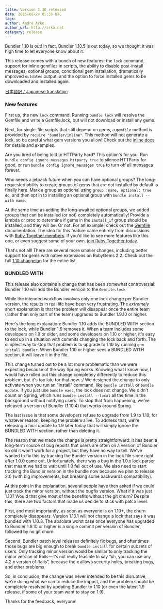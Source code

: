 ```yaml
---
title: Version 1.10 released
date: 2015-06-24 05:36 UTC
tags:
author: André Arko
author_url: http://arko.net
category: release
---
```


Bundler 1.10 is out! In fact, Bundler 1.10.5 is out today, so we thought it was high time to let everyone know about it. 

This release comes with a bunch of new features: the `lock` command, support for inline gemfiles in scripts, the ability to disable post-install messages, optional groups, conditional gem installation, dramatically improved `outdated` output, and the option to force installed gems to be downloaded and installed again.

[日本語訳 / Japanese translation](http://qiita.com/jnchito/items/a9907114bc56af67d0b0)

### New features

First up, the new `lock` command. Running `bundle lock` will resolve the Gemfile and write a Gemfile.lock, but will not download or install any gems.

Next, for single-file scripts that still depend on gems, a `gemfile` method is provided by `require "bundler/inline"`. This method will not generate a lock, so be careful what gem versions you allow! Check out the [inline docs](https://github.com/bundler/bundler/blob/master/lib/bundler/inline.rb) for details and examples.

Are you tired of being told to HTTParty hard? This option's for you. Run `bundle config ignore_messages.httparty true` to silence HTTParty for good, or run `bundle config ignore_messages true` to turn off all messages forever.

Who needs a jetpack future when you can have optional groups? The long-requested ability to create groups of gems that are not installed by default is finally here. Mark a group as optional using `group :name, optional: true do`, and then opt in to installing an optional group with `bundle install --with name`.

At the same time as adding the long-awaited optional groups, we added groups that can be installed (or not) completely automatically! Provide a lambda or proc to determine if gems in the `install_if` group should be installed, and they will be. Or not. For an example, check out the [Gemfile](/man/gemfile.5.html#INSTALL_IF) documentation. The idea for this feature came entirely from discussions with [Ruby Together members](https://rubytogether.org/members). If you'd like to see more features like this one, or even suggest some of your own, [join Ruby Together today](https://rubytogether.org/join).

That's not all! There are several more smaller changes, including better support for gems with native extensions on RubyGems 2.2. Check out the full [1.10 changelog](https://github.com/bundler/bundler/blob/1-10-stable/CHANGELOG.md) for the entire list.

### BUNDLED WITH

This release also contains a change that has been somewhat controversial: Bundler 1.10 will add the Bundler version to the `Gemfile.lock`.

While the intended workflow involves only one lock change per Bundler version, the results in real life have been very frustrating. The _extremely_ short explanation is that the problem will disappear once the entire team (rather than only part of the team) upgrades to Bundler 1.9.10 or higher.

Here's the long explanation: Bundler 1.10 adds the BUNDLED WITH section to the lock, while Bundler 1.9 removes it. When a team includes some developers on 1.9 or older, and some developers on 1.10 or higher, it's easy to end up in a situation with commits changing the lock back and forth. The simplest way to stop that problem is to upgrade to 1.10 by running `gem install bundler`. When Bundler 1.10 or higher sees a BUNDLED WITH section, it will leave it in the file.

This change turned out to be a lot more problematic than we were expecting because of the way Spring works. Knowing what I know now, I would have rolled out this change completely differently to reduce this problem, but it's too late for that now. :/ We designed the change to only activate when you run an "install" command, like `bundle install` or `bundle update`. If you just use `bundle exec`, the lock does not change. We didn't count on Spring, which runs `bundle install --local` all the time in the background without notifying users. To stop that from happening, we've released a version of Bundler (1.10.4) that works around Spring.

The last issue is that some developers refuse to upgrade from 1.9 to 1.10, for whatever reason, keeping the problem alive. To address that, we're releasing a final update to 1.9 later today that will simply ignore the BUNDLED WITH section, rather than deleting it.

The reason that we made the change is pretty straightforward: It has been a long-term source of bug reports that users are often on a version of Bundler so old it won't work for a project, but they have no way to tell. We've wanted to fix this by tracking the Bunder version in the lock file since right after 1.0.0 came out. Unfortunately, there was a bug in the 1.0.x lock parser that meant we had to wait until 1.0 fell out of use. We also need to start tracking the Bundler version in the bundle now because we plan to release 2.0 (with big improvements, but breaking some backwards compatibility).

At this point in the explanation, several people have then asked if we could just track the minor version, without the bugfix version. What if it was just 1.10? Would that give most of the benefits without the git churn? Despite this, there are two factors that made us decide to stick with patch level.

First, and most importantly, as soon as everyone is on 1.10+, the churn completely disappears. Version 1.10.1 will not change a lock that says it was bundled with 1.10.3. The absolute worst case once everyone has upgraded to Bundler 1.9.10 or higher is a single commit per version of Bundler, followed by no git churn.

Second, Bundler patch level releases definitely fix bugs, and oftentimes those bugs are big enough to break `bundle install` for certain subsets of users. Only tracking minor version would be similar to only tracking the minor version of Rails—it’s not really feasible to say “oh, you can use any 4.2.x version of Rails”, because the x allows security holes, breaking bugs, and other problems.

So, in conclusion, the change was never intended to be this disruptive, we're doing what we can to reduce the impact, and the problem should be completely resolved by updating Bundler to 1.10 (or even the latest 1.9 release, if some of your team want to stay on 1.9).

Thanks for the feedback, everyone!
